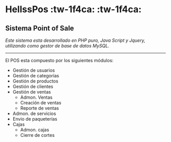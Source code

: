 # HellssPos :tw-1f4ca: :tw-1f4ca:
## Sistema Point of Sale
*Este sistema esta desarrollado en PHP puro, Java Script y Jquery, utilizando como gestor de base de datos MySQL.*

------------

El POS esta compuesto por los siguientes módulos:
- Gestión de usuarios
- Gestión de categorías
- Gestión de productos
- Gestión de clientes
- Gestión de ventas
	- Admon. Ventas
	- Creación de ventas
	- Reporte de ventas
- Admon. de servicios
- Envio de paqueterías
- Cajas
	- Admon. cajas
	- Cierre  de cortes

